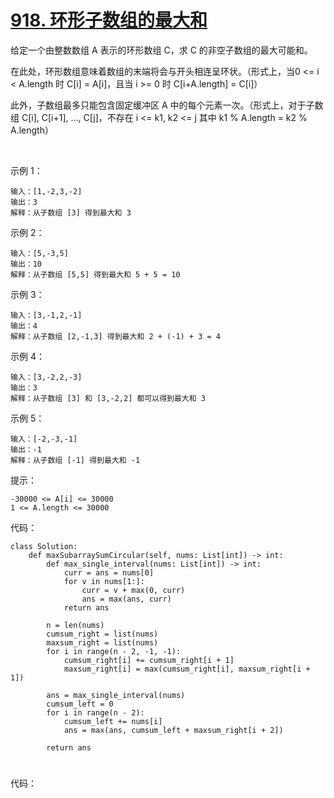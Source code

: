 # [918. 环形子数组的最大和](https://leetcode-cn.com/problems/maximum-sum-circular-subarray/)

给定一个由整数数组 A 表示的环形数组 C，求 C 的非空子数组的最大可能和。

在此处，环形数组意味着数组的末端将会与开头相连呈环状。（形式上，当0 <= i < A.length 时 C[i] = A[i]，且当 i >= 0 时 C[i+A.length] = C[i]）

此外，子数组最多只能包含固定缓冲区 A 中的每个元素一次。（形式上，对于子数组 C[i], C[i+1], ..., C[j]，不存在 i <= k1, k2 <= j 其中 k1 % A.length = k2 % A.length）

 

示例 1：
```
输入：[1,-2,3,-2]
输出：3
解释：从子数组 [3] 得到最大和 3
```
示例 2：
```
输入：[5,-3,5]
输出：10
解释：从子数组 [5,5] 得到最大和 5 + 5 = 10
```
示例 3：
```
输入：[3,-1,2,-1]
输出：4
解释：从子数组 [2,-1,3] 得到最大和 2 + (-1) + 3 = 4
```
示例 4：
```
输入：[3,-2,2,-3]
输出：3
解释：从子数组 [3] 和 [3,-2,2] 都可以得到最大和 3
```
示例 5：
```
输入：[-2,-3,-1]
输出：-1
解释：从子数组 [-1] 得到最大和 -1
```

提示：
```
-30000 <= A[i] <= 30000
1 <= A.length <= 30000
```

代码：
```python3
class Solution:
    def maxSubarraySumCircular(self, nums: List[int]) -> int:
        def max_single_interval(nums: List[int]) -> int:
            curr = ans = nums[0]
            for v in nums[1:]:
                curr = v + max(0, curr)
                ans = max(ans, curr)
            return ans

        n = len(nums)
        cumsum_right = list(nums)
        maxsum_right = list(nums)
        for i in range(n - 2, -1, -1):
            cumsum_right[i] += cumsum_right[i + 1]
            maxsum_right[i] = max(cumsum_right[i], maxsum_right[i + 1])

        ans = max_single_interval(nums)
        cumsum_left = 0
        for i in range(n - 2):
            cumsum_left += nums[i]
            ans = max(ans, cumsum_left + maxsum_right[i + 2])
        
        return ans
```

# []()


代码：
```python3

```

